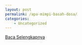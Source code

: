```yaml
---
layout: post
permalink: /apa-mimpi-basah-dosa/
categories:
    - Uncategorized
---
```


[Baca Selengkapnya](/01)